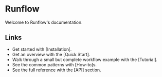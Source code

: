 # Runflow

Welcome to Runflow's documentation.

## Links

* Get started with [Installation].
* Get an overview with the [Quick Start].
* Walk through a small but complete workflow example with the [Tutorial].
* See the common patterns with [How-to]s.
* See the full reference with the [API] section.
